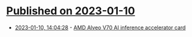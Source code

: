 # [Published on 2023-01-10](index.md)

* [2023-01-10, 14:04:28](https://news.ycombinator.com/item?id=34324987) - [AMD Alveo V70 AI inference accelerator card](https://www.xilinx.com/applications/data-center/v70.html)
